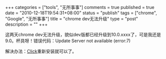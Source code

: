 +++
categories = ["tools", "无所事事"]
comments = true
published = true
date = "2010-12-18T19:54:31+08:00"
status = "publish"
tags = ["chrome", "Google", "无所事事"]
title = "chrome dev无法升级"
type = "post"
description = ""
+++

这两天chrome dev无法升级，貌似dev版都已经升级到10.0.xxxx了，可是我还是9.0。杯具呀！错误代码：Update Server not available (error:7)

解决办法：[Click](http://www.google.com/chrome/eula.html?extra=devchannel)重新安装就可以了。
<!--more-->